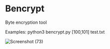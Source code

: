 # Bencrypt
Byte encryption tool

Examples:  python3 bencrypt.py [100,101] test.txt

![Screenshot (73)](https://user-images.githubusercontent.com/125908181/220179490-ad54e090-a995-46ed-a6b0-1eaa2f545edf.png)
